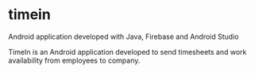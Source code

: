 # timein
Android application developed with Java, Firebase and Android Studio

TimeIn is an Android application developed to send timesheets and work availability from employees to company.
